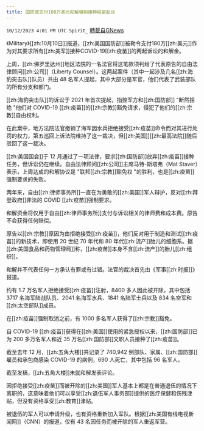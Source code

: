 ```yaml
---
title: 国防部支付180万美元和解强制接种疫苗起诉
---
```

`10/12/2023 4:01 PM UTC Spirit_` [轉載自GNews](https://gnews.org/articles/1824992)


《Military》[[zh:10月10日]]报道，[[zh:美国国防部]]被勒令支付180万[[zh:美元]]作为对其要求所有[[zh:美军]]接种COVID-19[[zh:疫苗]]的两起诉讼的和解金。

上周，[[zh:佛罗里达州]]地区法院的一名法官将这笔款项判给了代表原告的自由法律顾问[[zh:公司]]（Liberty Counsel）。这两起案件（其中一起涉及几名[[zh:海豹突击队]]队员）共由 48 名军人提起，其中大部分是军官，他们代表了武装部队的所有分支和部门。

[[zh:海豹突击队]]的诉讼于 2021 年首次提起，指控军方和[[zh:国防部]] "断然拒绝 "他们对 COVID-19 [[zh:疫苗]]的[[zh:宗教]]豁免请求，侵犯了他们的[[zh:宗教]]自由权利。

在此案中，地方法院法官撤销了海军因水兵拒绝接受[[zh:疫苗]]命令而对其进行处罚的权力，第五巡回上诉法院维持了这一裁决，但[[zh:美国]][[zh:最高法院]]随后驳回了这一裁决。

[[zh:美国国会]]于 12 月通过了一项法律，要求[[zh:国防部]]放弃[[zh:疫苗]]接种任务，但诉讼仍在继续。自由法律顾问[[zh:公司]]主席马特-斯塔弗（Mat Staver）表示，上周达成的和解协议是 "联邦[[zh:宗教]]豁免权 "的胜利，也是[[zh:疫苗]]强制要求的失败。

两年来，自由[[zh:律师事务所]]一直在为勇敢的[[zh:美国]]军人辩护，反对[[zh:拜登政府]]非法的 COVID [[zh:疫苗]]强制要求。

和解资金将仅用于自由[[zh:律师事务所]]支付与诉讼相关的律师费和成本费。原告不会获得任何赔偿。

原告以[[zh:宗教]]原因为由拒绝接受[[zh:疫苗]]，他们反对用于制造和测试[[zh:疫苗]]的新技术，即使用 20 世纪 70 年代和 80 年代[[zh:流产]]胎儿的细胞系。据[[zh:美国食品和药物管理局]]称，[[zh:疫苗]]本身不含[[zh:流产]]的胎儿[[zh:组织]]。

和解并不代表任何一方承认有罪或有过错。法官的裁决首先由《军事[[zh:时报]]》报道。

约有 1.7 万名军人拒绝接受[[zh:疫苗]]注射，8400 多人因此被开除，其中包括 3717 名海军陆战队员、2041 名海军水兵、1841 名陆军士兵以及 834 名空军和[[zh:太空部队]]成员。

在[[zh:疫苗]]强制取消之前，有 1000 多名军人获得了[[zh:宗教]]豁免。

自 COVID-19 [[zh:疫苗]]获得在[[zh:美国]]使用的紧急授权以来，[[zh:国防部]]已为 200 多万名军人和近 35 万名[[zh:国防部]]文职人员接种了[[zh:疫苗]]。

截至去年 12 月，[[zh:五角大楼]]共记录了 740,942 例部队、家属、[[zh:国防部]]雇员和承包商感染 COVID-19 的病例，690 人死亡，其中包括 96 名军人。

截至发稿，[[zh:五角大楼]]未就和解发表评论。

因拒绝接受[[zh:疫苗]]而被开除的[[zh:美国]]军人基本上都是在普通退伍的情况下离职的，这意味着他们可以享受[[zh:退伍军人事务部]]提供的医疗保健和伤残津贴，但没有资格享受[[zh:教育]]津贴。

被退伍的军人可以申请升级，也有资格重新加入军队。根据[[zh:美国有线电视新闻网]]（CNN）的报道，仅有 43 名因任务而被开除的军人重返军营。
